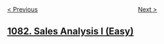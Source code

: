 <!--|This file generated by command(leetcode description); DO NOT EDIT.    |-->
<!--+----------------------------------------------------------------------+-->
<!--|@author    openset <openset.wang@gmail.com>                           |-->
<!--|@link      https://github.com/openset                                 |-->
<!--|@home      https://github.com/tonymontaro/leetcode-hints                        |-->
<!--+----------------------------------------------------------------------+-->

[< Previous](https://github.com/tonymontaro/leetcode-hints/tree/master/problems/smallest-subsequence-of-distinct-characters "Smallest Subsequence of Distinct Characters")
　　　　　　　　　　　　　　　　
[Next >](https://github.com/tonymontaro/leetcode-hints/tree/master/problems/sales-analysis-ii "Sales Analysis II")

## [1082. Sales Analysis I (Easy)](https://leetcode.com/problems/sales-analysis-i "销售分析 I ")


